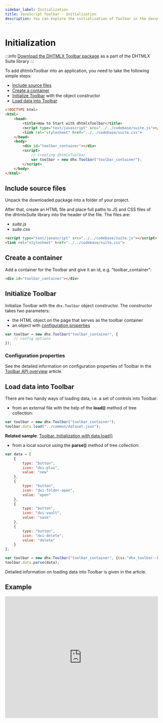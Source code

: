 ```yaml
---
sidebar_label: Initialization
title: JavaScript Toolbar - Initialization 
description: You can explore the initialization of Toolbar in the documentation of the DHTMLX JavaScript UI library. Browse developer guides and API reference, try out code examples and live demos, and download a free 30-day evaluation version of DHTMLX Suite 7.
---
```


# Initialization

:::info
[Download the DHTMLX Toolbar package](https://dhtmlx.com/docs/products/dhtmlxSuite/download.shtml) as a part of the DHTMLX Suite library
:::

To add dhtmlxToolbar into an application, you need to take the following simple steps:

- [Include source files](#include-source-files)
- [Create a container](#create-a-container)
- [Initialize Toolbar](#initialize-toolbar) with the object constructor
- [Load data into Toolbar](#load-data-into-toolbar)

~~~html
<!DOCTYPE html>
<html>
    <head>
        <title>How to Start with dhtmlxToolbar</title>         
        <script type="text/javascript" src="../../codebase/suite.js"></script>
        <link rel="stylesheet" href="../../codebase/suite.css">
    </head>
    <body>
        <div id="toolbar_container"></div>
        <script>
            // creating dhtmlxToolbar
            var toolbar = new dhx.Toolbar("toolbar_container");
        </script>
    </body>
</html>
~~~

## Include source files

Unpack the downloaded package into a folder of your project.

After that, create an HTML file and place full paths to JS and CSS files of the dhtmlxSuite library into the header of the file. The files are:

- *suite.js*
- *suite.css*

~~~html
<script type="text/javascript" src="../../codebase/suite.js"></script>
<link rel="stylesheet" href="../../codebase/suite.css">
~~~

## Create a container

Add a container for the Toolbar and give it an id, e.g. "toolbar_container":

~~~html
<div id="toolbar_container"></div>
~~~

## Initialize Toolbar

Initialize Toolbar with the `dhx.Toolbar` object constructor. The constructor takes two parameters:

- the HTML object on the page that serves as the toolbar container
- an object with [configuration properties](#configuration-properties)

~~~js
var toolbar = new dhx.Toolbar("toolbar_container", {
    // config options
});
~~~

### Configuration properties

See the detailed information on configuration properties of Toolbar in the [Toolbar API overview](toolbar/api/api_overview.md#toolbar-properties) article.

## Load data into Toolbar

There are two handy ways of loading data, i.e. a set of controls into Toolbar:

- from an external file with the help of the **load()** method of tree collection:

~~~js
var toolbar = new dhx.Toolbar("toolbar_container");
toolbar.data.load("../common/dataset.json");
~~~

**Related sample**: [Toolbar. Initialization with data.load()](https://snippet.dhtmlx.com/i5a9mx2i)

- from a local source using the **parse()** method of tree collection:

~~~js
var data = [
	{
    	type: "button",
    	icon: "dxi-plus",
    	value: "new"
    },
    {
    	type: "button",
    	icon: "dxi-folder-open",
    	value: "open"
    },
    {
    	type: "button",
    	icon: "dxi-vault",
    	value: "save"
    },
    {
    	type: "button",
    	icon: "dxi-delete",
    	value: "delete"
    }
];

var toolbar = new dhx.Toolbar("toolbar_container", {css:"dhx_toolbar--bordered" });
toolbar.data.parse(data);
~~~

Detailed information on loading data into Toolbar is given in the [](toolbar/load_data.md) article.

## Example

<iframe src="https://snippet.dhtmlx.com/nie9tuks?mode=js" frameborder="0" class="snippet_iframe" width="100%" height="400"></iframe>